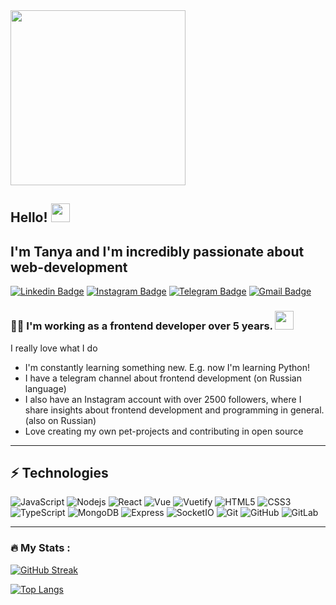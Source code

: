 <div id="header">
  
  <img src="https://media.giphy.com/media/uB86ZyWQsnFSGYe2sA/giphy.gif" width="280" height="280" />
  
  ## Hello! <img src="https://media.giphy.com/media/hvRJCLFzcasrR4ia7z/giphy.gif" width="30px"/>
  ## I'm Tanya and I'm incredibly passionate about web-development </h2>
 
  [![Linkedin Badge](https://img.shields.io/badge/-tanyalagodich-blue?style=flat-square&logo=Linkedin&logoColor=white&link=https://www.linkedin.com/in/tatiana-lagodich-4a74291a4/)](https://www.linkedin.com/in/tatiana-lagodich-4a74291a4/)
  [![Instagram Badge](https://img.shields.io/badge/-tanyalagodich-purple?style=flat-square&logo=instagram&logoColor=white&link=https://instagram.com/tanyalagodich/)](https://instagram.com/tanyalagodich)
  [![Telegram Badge](https://img.shields.io/badge/-frontend_channel-darkred?style=flat-square&logo=telegram&logoColor=white&link=https://t.me/everyfamilyhasafrontend)]([https://www.youtube.com/c/koolkanna](https://t.me/everyfamilyhasafrontend))
  [![Gmail Badge](https://img.shields.io/badge/-tanyalagodichka@gmail.com-c14438?style=flat-square&logo=Gmail&logoColor=white&link=mailto:tanyalagodichka@gmail.com)](mailto:tanyalagodichks@gmail.com)

</div>


### :woman_technologist: I'm working as a frontend developer over 5 years. <img src="https://media.giphy.com/media/WUlplcMpOCEmTGBtBW/giphy.gif" width="30">
I really love what I do

- I'm constantly learning something new. E.g. now I'm learning Python!
- I have a telegram channel about frontend development (on Russian language)
- I also have an Instagram account with over 2500 followers, where I share insights about frontend development and programming in general. (also on Russian)
- Love creating my own pet-projects and contributing in open source

---

## ⚡ Technologies
  ![JavaScript](https://img.shields.io/badge/-JavaScript-311C87?style=flat-square&logo=javascript)
  ![Nodejs](https://img.shields.io/badge/-Nodejs-black?style=flat-square&logo=Node.js)
  ![React](https://img.shields.io/badge/-React-black?style=flat-square&logo=react)
  ![Vue](https://img.shields.io/badge/-Vue-blue?style=flat-square&logo=vuedotjs)
  ![Vuetify](https://img.shields.io/badge/-Vuetify-blue?style=flat-square&logo=vuetify)
  ![HTML5](https://img.shields.io/badge/-HTML5-E34F26?style=flat-square&logo=html5&logoColor=white)
  ![CSS3](https://img.shields.io/badge/-CSS3-E10098?style=flat-square&logo=css3)
  ![TypeScript](https://img.shields.io/badge/-TypeScript-311C87?style=flat-square&logo=typescript)
  ![MongoDB](https://img.shields.io/badge/-MongoDB-black?style=flat-square&logo=mongodb)
  ![Express](https://img.shields.io/badge/-Express-FCA121?style=flat-square&logo=express)
  ![SocketIO](https://img.shields.io/badge/-SocketIO-FCA121?style=flat-square&logo=socketIO)
  ![Git](https://img.shields.io/badge/-Git-yellow?style=flat-square&logo=git)
  ![GitHub](https://img.shields.io/badge/-GitHub-181717?style=flat-square&logo=github)
  ![GitLab](https://img.shields.io/badge/-GitLab-FCA121?style=flat-square&logo=gitlab)
  



---

### :fire: My Stats :
[![GitHub Streak](http://github-readme-streak-stats.herokuapp.com?user=TanyaLagodich&theme=dark&background=000000)](https://git.io/streak-stats)

[![Top Langs](https://github-readme-stats.vercel.app/api/top-langs/?username=TanyaLagodich&layout=compact&theme=vision-friendly-dark)](https://github.com/anuraghazra/github-readme-stats)
